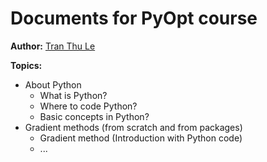 # Documents for PyOpt course

**Author:** [Tran Thu Le][le]

[le]: https://tranthule.blogspot.com/p/about-me.html

**Topics:**

- About Python
  - What is Python?
  - Where to code Python?
  - Basic concepts in Python?
- Gradient methods (from scratch and from packages)
  - Gradient method (Introduction with Python code)
  - ...
